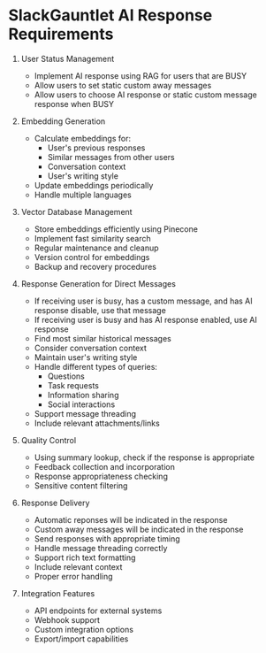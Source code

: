 # SlackGauntlet AI Response Requirements

1. User Status Management
   - Implement AI response using RAG for users that are BUSY
   - Allow users to set static custom away messages
   - Allow users to choose AI response or static custom message response when BUSY

2. Embedding Generation
   - Calculate embeddings for:
     * User's previous responses
     * Similar messages from other users
     * Conversation context
     * User's writing style
   - Update embeddings periodically
   - Handle multiple languages

3. Vector Database Management
   - Store embeddings efficiently using Pinecone
   - Implement fast similarity search
   - Regular maintenance and cleanup
   - Version control for embeddings
   - Backup and recovery procedures

4. Response Generation for Direct Messages
   - If receiving user is busy, has a custom message, and has AI response disable, use that message
   - If receiving user is busy and has AI response enabled, use AI response
   - Find most similar historical messages
   - Consider conversation context
   - Maintain user's writing style
   - Handle different types of queries:
     * Questions
     * Task requests
     * Information sharing
     * Social interactions
   - Support message threading
   - Include relevant attachments/links

5. Quality Control
   - Using summary lookup, check if the response is appropriate
   - Feedback collection and incorporation
   - Response appropriateness checking
   - Sensitive content filtering

6. Response Delivery
   - Automatic reponses will be indicated in the response
   - Custom away messages will be indicated in the response
   - Send responses with appropriate timing
   - Handle message threading correctly
   - Support rich text formatting
   - Include relevant context
   - Proper error handling

7. Integration Features
    - API endpoints for external systems
    - Webhook support
    - Custom integration options
    - Export/import capabilities